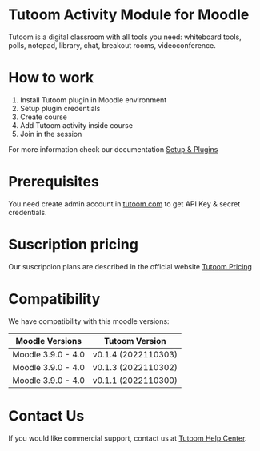 # Tutoom Activity Module for Moodle

Tutoom is a digital classroom with all tools you need: whiteboard tools, polls, notepad, library, chat, breakout rooms, videoconference.

# How to work

1. Install Tutoom plugin in Moodle environment
2. Setup plugin credentials
3. Create course
4. Add Tutoom activity inside course
5. Join in the session

For more information check our documentation [Setup & Plugins](https://help.tutoom.com/hc/en-us/sections/8524315989780-Moodle-Plugin)

# Prerequisites

You need create admin account in [tutoom.com](https://tutoom.com) to get API Key & secret credentials.

# Suscription pricing

Our suscripcion plans are described in the official website [Tutoom Pricing](https://www.tutoom.com/pricing)

# Compatibility

We have compatibility with this moodle versions:

| Moodle Versions    | Tutoom Version      |
| ------------------ | ------------------- |
| Moodle 3.9.0 - 4.0 | v0.1.4 (2022110303) |
| Moodle 3.9.0 - 4.0 | v0.1.3 (2022110302) |
| Moodle 3.9.0 - 4.0 | v0.1.1 (2022110300) |

# Contact Us

If you would like commercial support, contact us at [Tutoom Help Center](https://help.tutoom.com/hc/en-us).
